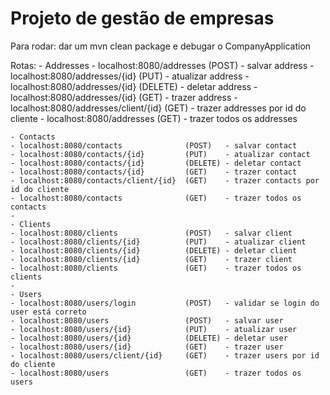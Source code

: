 # Projeto de gestão de empresas

Para rodar: dar um mvn clean package e debugar o CompanyApplication

Rotas: 
    - Addresses
    - localhost:8080/addresses             (POST)   - salvar address
    - localhost:8080/addresses/{id}        (PUT)    - atualizar address
    - localhost:8080/addresses/{id}        (DELETE) - deletar address
    - localhost:8080/addresses/{id}        (GET)    - trazer address
    - localhost:8080/addresses/client/{id} (GET)    - trazer addresses por id do cliente
    - localhost:8080/addresses             (GET)    - trazer todos os addresses

    - Contacts
    - localhost:8080/contacts              (POST)   - salvar contact
    - localhost:8080/contacts/{id}         (PUT)    - atualizar contact
    - localhost:8080/contacts/{id}         (DELETE) - deletar contact
    - localhost:8080/contacts/{id}         (GET)    - trazer contact
    - localhost:8080/contacts/client/{id}  (GET)    - trazer contacts por id do cliente
    - localhost:8080/contacts              (GET)    - trazer todos os contacts
    -
    - Clients
    - localhost:8080/clients               (POST)   - salvar client
    - localhost:8080/clients/{id}          (PUT)    - atualizar client
    - localhost:8080/clients/{id}          (DELETE) - deletar client
    - localhost:8080/clients/{id}          (GET)    - trazer client
    - localhost:8080/clients               (GET)    - trazer todos os clients
    -
    - Users
    - localhost:8080/users/login           (POST)   - validar se login do user está correto
    - localhost:8080/users                 (POST)   - salvar user
    - localhost:8080/users/{id}            (PUT)    - atualizar user
    - localhost:8080/users/{id}            (DELETE) - deletar user
    - localhost:8080/users/{id}            (GET)    - trazer user
    - localhost:8080/users/client/{id}     (GET)    - trazer users por id do cliente
    - localhost:8080/users                 (GET)    - trazer todos os users
